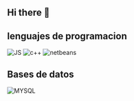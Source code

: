## Hi there  👋
## lenguajes de programacion
![JS](https://img.shields.io/badge/-javascript-F7DF1E?style=flat&logo=javascript&logoColor=white)
![c++](https://img.shields.io/badge/-c++-A8B9CC?style=flat&logo=c++&logoColor=white)
![netbeans](https://img.shields.io/badge/-netbeans-1B6AC6?style=flat&logo=netbeans&logoColor=white)

## Bases de datos

![MYSQL](https://img.shields.io/badge/-mysql-4479A1?style=flat&logo=mysql&logoColor=white)

<!--
**Alvaro-ramirez12/Alvaro-ramirez12** is a ✨ _special_ ✨ repository because its `README.md` (this file) appears on your GitHub profile.

Here are some ideas to get you started:

- 🔭 I’m currently working on ...
- 🌱 I’m currently learning ...
- 👯 I’m looking to collaborate on ...
- 🤔 I’m looking for help with ...
- 💬 Ask me about ...
- 📫 How to reach me: ...
- 😄 Pronouns: ...
- ⚡ Fun fact: ...
--> 
